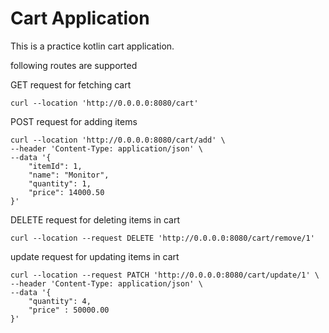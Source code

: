 # Cart Application

This is a practice kotlin cart application.

following routes are supported

GET request for fetching cart
```curl
curl --location 'http://0.0.0.0:8080/cart'
```

POST request for adding items
```declarative
curl --location 'http://0.0.0.0:8080/cart/add' \
--header 'Content-Type: application/json' \
--data '{
    "itemId": 1,
    "name": "Monitor",
    "quantity": 1,
    "price": 14000.50
}'
```

DELETE request for deleting items in cart
```declarative
curl --location --request DELETE 'http://0.0.0.0:8080/cart/remove/1'
```

update request for updating items in cart
```declarative
curl --location --request PATCH 'http://0.0.0.0:8080/cart/update/1' \
--header 'Content-Type: application/json' \
--data '{
    "quantity": 4,
    "price" : 50000.00
}'
```

